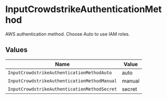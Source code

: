 # InputCrowdstrikeAuthenticationMethod

AWS authentication method. Choose Auto to use IAM roles.


## Values

| Name                                         | Value                                        |
| -------------------------------------------- | -------------------------------------------- |
| `InputCrowdstrikeAuthenticationMethodAuto`   | auto                                         |
| `InputCrowdstrikeAuthenticationMethodManual` | manual                                       |
| `InputCrowdstrikeAuthenticationMethodSecret` | secret                                       |
